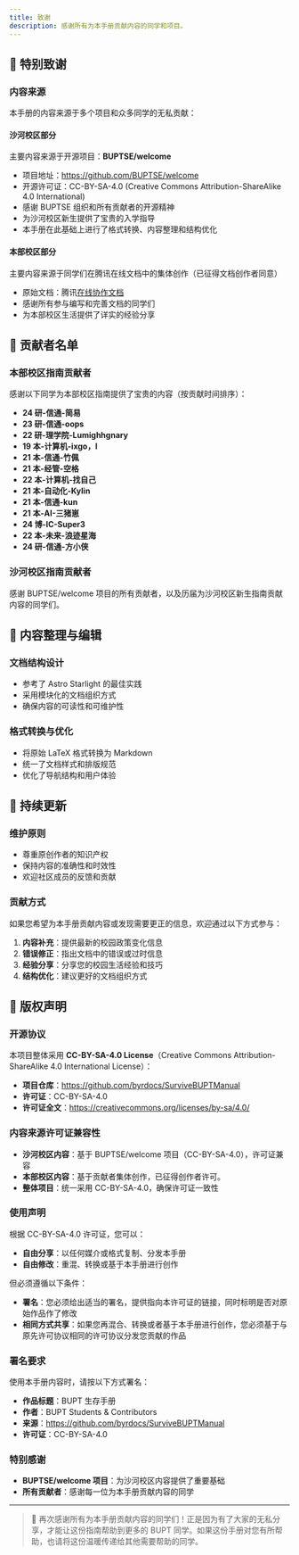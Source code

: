 ```yaml
---
title: 致谢
description: 感谢所有为本手册贡献内容的同学和项目。
---
```


## 🙏 特别致谢

### 内容来源

本手册的内容来源于多个项目和众多同学的无私贡献：

#### 沙河校区部分
主要内容来源于开源项目：**BUPTSE/welcome**
- 项目地址：https://github.com/BUPTSE/welcome
- 开源许可证：CC-BY-SA-4.0 (Creative Commons Attribution-ShareAlike 4.0 International)
- 感谢 BUPTSE 组织和所有贡献者的开源精神
- 为沙河校区新生提供了宝贵的入学指导
- 本手册在此基础上进行了格式转换、内容整理和结构优化

#### 本部校区部分
主要内容来源于同学们在腾讯在线文档中的集体创作（已征得文档创作者同意）
- 原始文档：腾讯[在线协作文档](https://docs.qq.com/doc/DWW1laVdDbllwZFFW)
- 感谢所有参与编写和完善文档的同学们
- 为本部校区生活提供了详实的经验分享

## 👥 贡献者名单

### 本部校区指南贡献者

感谢以下同学为本部校区指南提供了宝贵的内容（按贡献时间排序）：

- **24 研-信通-简易**
- **23 研-信通-oops**
- **22 研-理学院-Lumighhgnary**
- **19 本-计算机-ixgo，l**
- **21 本-信通-竹佩**
- **21 本-经管-空格**
- **22 本-计算机-找自己**
- **21 本-自动化-Kylin**
- **21 本-信通-kun**
- **21 本-AI-三猪崽**
- **24 博-IC-Super3**
- **22 本-未来-浪迹星海**
- **24 研-信通-方小侠**

### 沙河校区指南贡献者

感谢 BUPTSE/welcome 项目的所有贡献者，以及历届为沙河校区新生指南贡献内容的同学们。

## 📝 内容整理与编辑

### 文档结构设计
- 参考了 Astro Starlight 的最佳实践
- 采用模块化的文档组织方式
- 确保内容的可读性和可维护性

### 格式转换与优化
- 将原始 LaTeX 格式转换为 Markdown
- 统一了文档样式和排版规范
- 优化了导航结构和用户体验

## 🔄 持续更新

### 维护原则
- 尊重原创作者的知识产权
- 保持内容的准确性和时效性
- 欢迎社区成员的反馈和贡献

### 贡献方式
如果您希望为本手册贡献内容或发现需要更正的信息，欢迎通过以下方式参与：

1. **内容补充**：提供最新的校园政策变化信息
2. **错误修正**：指出文档中的错误或过时信息
3. **经验分享**：分享您的校园生活经验和技巧
4. **结构优化**：建议更好的文档组织方式

## 📄 版权声明

### 开源协议
本项目整体采用 **CC-BY-SA-4.0 License**（Creative Commons Attribution-ShareAlike 4.0 International License）：

- **项目仓库**：https://github.com/byrdocs/SurviveBUPTManual
- **许可证**：CC-BY-SA-4.0
- **许可证全文**：https://creativecommons.org/licenses/by-sa/4.0/

### 内容来源许可证兼容性
- **沙河校区内容**：基于 BUPTSE/welcome 项目（CC-BY-SA-4.0），许可证兼容
- **本部校区内容**：基于贡献者集体创作，已征得创作者许可。
- **整体项目**：统一采用 CC-BY-SA-4.0，确保许可证一致性

### 使用声明
根据 CC-BY-SA-4.0 许可证，您可以：
- **自由分享**：以任何媒介或格式复制、分发本手册
- **自由修改**：重混、转换或基于本手册进行创作

但必须遵循以下条件：
- **署名**：您必须给出适当的署名，提供指向本许可证的链接，同时标明是否对原始作品作了修改
- **相同方式共享**：如果您再混合、转换或者基于本手册进行创作，您必须基于与原先许可协议相同的许可协议分发您贡献的作品

### 署名要求
使用本手册内容时，请按以下方式署名：
- **作品标题**：BUPT 生存手册
- **作者**：BUPT Students & Contributors
- **来源**：https://github.com/byrdocs/SurviveBUPTManual
- **许可证**：CC-BY-SA-4.0

### 特别感谢
- **BUPTSE/welcome 项目**：为沙河校区内容提供了重要基础
- **所有贡献者**：感谢每一位为本手册贡献内容的同学

---

> 💝 再次感谢所有为本手册贡献内容的同学们！正是因为有了大家的无私分享，才能让这份指南帮助到更多的 BUPT 同学。如果这份手册对您有所帮助，也请将这份温暖传递给其他需要帮助的同学。
